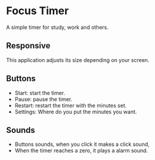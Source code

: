 # Focus Timer
A simple timer for study, work and others.

## Responsive
This application adjusts its size depending on your screen.

## Buttons
* Start: start the timer.
* Pause: pause the timer.
* Restart: restart the timer with the minutes set.
* Settings: Where do you put the minutes you want.

## Sounds
* Buttons sounds, when you click it makes a click sound,
* When the timer reaches a zero, it plays a alarm sound.